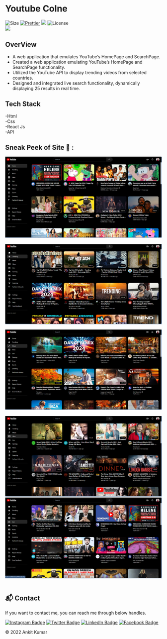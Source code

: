 # Youtube Colne

![Size](https://img.shields.io/github/repo-size/ankitkec18/Fshare?color=red&label=Repo%20Size%20)
[![Prettier](https://img.shields.io/badge/Code%20Style-Prettier-red.svg)](https://github.com/prettier/prettier)
![](https://img.shields.io/tokei/lines/github/ankitkec18/Fshare?color=red&label=Lines%20of%20Code)
![License](https://img.shields.io/badge/License-MIT-red.svg)</br>
![](https://profile-counter.glitch.me/{Fshare}/count.svg)

## OverView

- A web application that emulates YouTube’s HomePage and SearchPage.
- Created a web application emulating YouTube’s HomePage and SearchPage functionality.
- Utilized the YouTube API to display trending videos from selected countries.
- Designed and integrated live search functionality, dynamically displaying 25 results in real time.

## Tech Stack
-Html <br>
-Css  <br>
-React Js <br>
-API<br>



## Sneak Peek of Site 🙈 :

![screencapture-flipmart-tech-2021-10-08-10_08_14](https://github.com/ankitkec18/Youtube_Clone/blob/main/Screenshots/Youtube1.png)<br>
<br>
![screencapture-flipmart-tech-2021-10-08-10_08_14](https://github.com/ankitkec18/Youtube_Clone/blob/main/Screenshots/Youtube2.png)

![screencapture-flipmart-tech-2021-10-08-10_08_14](https://github.com/ankitkec18/Youtube_Clone/blob/main/Screenshots/Youtube3.png)<br>
<br>
![screencapture-flipmart-tech-2021-10-08-10_08_14](https://github.com/ankitkec18/Youtube_Clone/blob/main/Screenshots/Youtube4.png)
![screencapture-flipmart-tech-2021-10-08-10_08_14](https://github.com/ankitkec18/Youtube_Clone/blob/main/Screenshots/Youtube5.png)<br>
<br>


<h2>📬 Contact</h2>

If you want to contact me, you can reach me through below handles.
&nbsp;&nbsp;
<p align="right"> 
 
 [![Instagram Badge](https://img.shields.io/badge/Instagram-Profile-informational?style=for-the-badge&logo=Instagram&logoColor=white&color=6082b6)](https://www.instagram.com/_insta_ankit/)
[![Twitter Badge](https://img.shields.io/badge/Twitter-Profile-informational?style=for-the-badge&logo=twitter&logoColor=white&color=6082b6)](https://www.twitter.com/ankitkec/)
[![LinkedIn Badge](https://img.shields.io/badge/LinkedIn-Profile-informational?style=for-the-badge&logo=linkedin&logoColor=white&color=6082b6)](https://www.linkedin.com/in/ankitkec18/)
[![Facebook Badge](https://img.shields.io/badge/Facebook-Profile-informational?style=for-the-badge&logo=Facebook&logoColor=white&color=6082b6)](https://www.facebook.com/ankitkumarraj0/)

</p>



© 2022 Ankit Kumar

<p align="center">